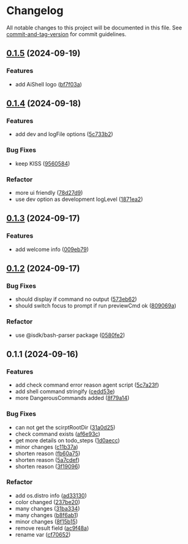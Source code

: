 # Changelog

All notable changes to this project will be documented in this file. See [commit-and-tag-version](https://github.com/absolute-version/commit-and-tag-version) for commit guidelines.

## [0.1.5](https://github.com/offline-ai/ai-shell.js/compare/v0.1.4...v0.1.5) (2024-09-19)


### Features

* add AiShell logo ([bf7f03a](https://github.com/offline-ai/ai-shell.js/commit/bf7f03a1ab3a3384f0dc178b4abc42e90f4499dd))

## [0.1.4](https://github.com/offline-ai/ai-shell.js/compare/v0.1.3...v0.1.4) (2024-09-18)


### Features

* add dev and logFile options ([5c733b2](https://github.com/offline-ai/ai-shell.js/commit/5c733b2f3be2e1daf39eea3545c4dbc7666009ed))


### Bug Fixes

* keep KISS ([9560584](https://github.com/offline-ai/ai-shell.js/commit/95605844f34af37cfee8b397d2b85064f8f7d38f))


### Refactor

* more ui friendly ([78d27d9](https://github.com/offline-ai/ai-shell.js/commit/78d27d9c9ec1f6f90482e7f82bd0736964dc1ddc))
* use dev option as development logLevel ([1871ea2](https://github.com/offline-ai/ai-shell.js/commit/1871ea2fb57f57038ca5e80e7cb51d0cb616f615))

## [0.1.3](https://github.com/offline-ai/ai-shell.js/compare/v0.1.2...v0.1.3) (2024-09-17)


### Features

* add welcome info ([009eb79](https://github.com/offline-ai/ai-shell.js/commit/009eb79d4167b8c3eb6c497116ec02616b5906ac))

## [0.1.2](https://github.com/offline-ai/ai-shell.js/compare/v0.1.1...v0.1.2) (2024-09-17)


### Bug Fixes

* should display <EMPTY> if command no output ([573eb62](https://github.com/offline-ai/ai-shell.js/commit/573eb625ce1904ca8844e2e11bfcc07a98686856))
* should switch focus to prompt if run previewCmd ok ([809069a](https://github.com/offline-ai/ai-shell.js/commit/809069ae670d3905de079428cb45bc6f8770100a))


### Refactor

* use @isdk/bash-parser package ([0580fe2](https://github.com/offline-ai/ai-shell.js/commit/0580fe2755a013623cc1b1469c6a3a728226a7fc))

## 0.1.1 (2024-09-16)


### Features

* add check command error reason agent script ([5c7a23f](https://github.com/offline-ai/ai-shell.js/commit/5c7a23f0fba8907e722b84824d97d00eeaf109ec))
* add shell command stringify ([cedd53e](https://github.com/offline-ai/ai-shell.js/commit/cedd53ebc4a52dcfdbc9eb99b6fb1ba533b78dae))
* more DangerousCommands added ([8f79a14](https://github.com/offline-ai/ai-shell.js/commit/8f79a14055fefc8401f93470561a87147462a7d2))


### Bug Fixes

* can not get the scirptRootDir ([31a0d25](https://github.com/offline-ai/ai-shell.js/commit/31a0d2594461f6a5fc08b2f5657543f6f9f8cb4a))
* check command exists ([af6e93c](https://github.com/offline-ai/ai-shell.js/commit/af6e93ccec170b1359bc4c2071fb8ffa4d853c02))
* get more details on todo_steps ([1d0aecc](https://github.com/offline-ai/ai-shell.js/commit/1d0aeccdb6fb1fed2275c40171db747ad4c63b5b))
* minor changes ([c11b37a](https://github.com/offline-ai/ai-shell.js/commit/c11b37af3de58162e52ace8de9db3966497ea030))
* shorten reason ([fb60a75](https://github.com/offline-ai/ai-shell.js/commit/fb60a7561e6f22ffa9f6691b4fe0650c00defbe7))
* shorten reason ([5a7cdef](https://github.com/offline-ai/ai-shell.js/commit/5a7cdefac81994c337c2b2d302fdc2050e84a990))
* shorten reason ([3f19096](https://github.com/offline-ai/ai-shell.js/commit/3f19096141ecdf2e502e2438a1ea0f297c87fa1d))


### Refactor

* add os.distro info ([ad33130](https://github.com/offline-ai/ai-shell.js/commit/ad33130d5bf92fbbe582c40dbd514a3b8f05e2bc))
* color changed ([237be20](https://github.com/offline-ai/ai-shell.js/commit/237be20c864d26a722c7898e38e9449bd1f72dfa))
* many changes ([31ba334](https://github.com/offline-ai/ai-shell.js/commit/31ba3346e6f798a3de56271f56e4e137721e62a4))
* many changes ([b8f6ab1](https://github.com/offline-ai/ai-shell.js/commit/b8f6ab1fe2fbab335bd5d0ba2847a38c61d781a8))
* minor changes ([8f15b15](https://github.com/offline-ai/ai-shell.js/commit/8f15b15dd6ba1a5b472c6da409ca2f2dbf2d3be0))
* remove result field ([ac9f48a](https://github.com/offline-ai/ai-shell.js/commit/ac9f48a95392edbbb6d56a97c859c728aa09eb18))
* rename var ([cf70652](https://github.com/offline-ai/ai-shell.js/commit/cf70652b1879cbdbc0f31637d5b12bad4b500b52))
